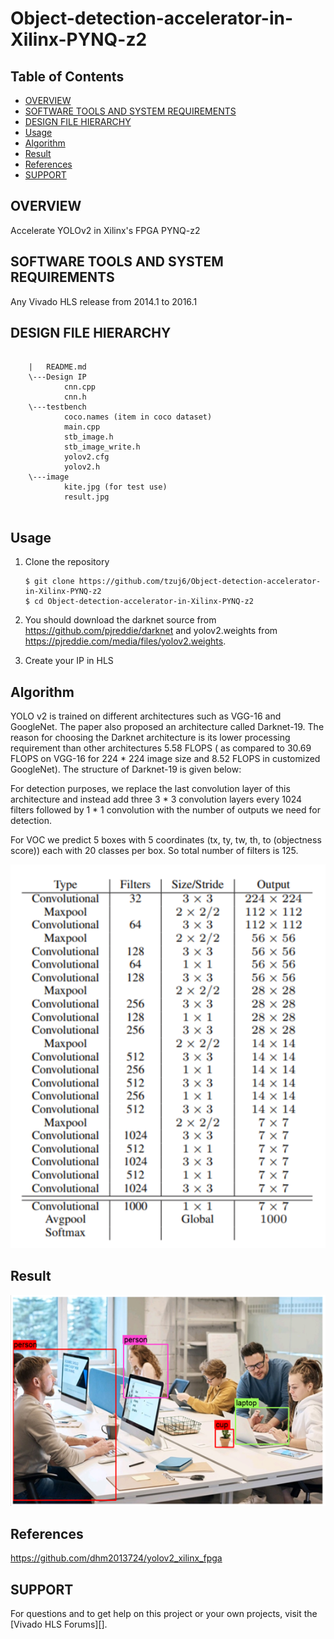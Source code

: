 # Object-detection-accelerator-in-Xilinx-PYNQ-z2



<!-- TABLE OF CONTENTS -->
## Table of Contents

* [OVERVIEW](#about-the-project)
* [SOFTWARE TOOLS AND SYSTEM REQUIREMENTS](#usage)
* [DESIGN FILE HIERARCHY](#algorithm)
* [Usage](#references)
* [Algorithm](#references)
* [Result](#references)
* [References](#contributing)
* [SUPPORT](#contact)



## OVERVIEW

Accelerate YOLOv2 in Xilinx's FPGA PYNQ-z2

## SOFTWARE TOOLS AND SYSTEM REQUIREMENTS

Any Vivado HLS release from 2014.1 to 2016.1

## DESIGN FILE HIERARCHY
```
	
	|   README.md
	\---Design IP
			cnn.cpp
			cnn.h
	\---testbench
			coco.names (item in coco dataset)
			main.cpp
			stb_image.h
			stb_image_write.h
			yolov2.cfg
			yolov2.h
	\---image
			kite.jpg (for test use)
			result.jpg
			
```
      


<!-- USAGE EXAMPLES -->
## Usage
1. Clone the repository
	```Shell
	$ git clone https://github.com/tzuj6/Object-detection-accelerator-in-Xilinx-PYNQ-z2
    $ cd Object-detection-accelerator-in-Xilinx-PYNQ-z2
    
2. You should download the darknet source from https://github.com/pjreddie/darknet and yolov2.weights from https://pjreddie.com/media/files/yolov2.weights. 

3. Create your IP in HLS

<!-- Algorithm -->
## Algorithm
YOLO v2 is trained on different architectures such as VGG-16 and GoogleNet. The paper also proposed an architecture called Darknet-19. The reason for choosing the Darknet architecture is its lower processing requirement than other architectures 5.58 FLOPS ( as compared to 30.69 FLOPS on VGG-16 for 224 * 224 image size and 8.52 FLOPS in customized GoogleNet). The structure of Darknet-19 is given below:

For detection purposes, we replace the last convolution layer of this architecture and instead add three 3 * 3 convolution layers every 1024 filters followed by 1 * 1 convolution with the number of outputs we need for detection.

For VOC we predict 5 boxes with 5 coordinates (tx, ty, tw, th, to (objectness score)) each with 20 classes per box. So total number of filters is 125.

![image1](https://github.com/tzuj6/Object-detection-accelerator-in-Xilinx-PYNQ-z2/blob/main/yolov2_net.png)

<!-- Result -->
## Result
![image1](https://github.com/tzuj6/Object-detection-accelerator-in-Xilinx-PYNQ-z2/blob/main/result.png)

<!-- References -->
## References
https://github.com/dhm2013724/yolov2_xilinx_fpga


## SUPPORT

For questions and to get help on this project or your own projects, visit the [Vivado HLS Forums][]. 

